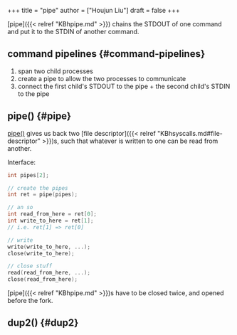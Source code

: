 +++
title = "pipe"
author = ["Houjun Liu"]
draft = false
+++

[pipe]({{< relref "KBhpipe.md" >}}) chains the STDOUT of one command and put it to the STDIN of another command.


## command pipelines {#command-pipelines}

1.  span two child processes
2.  create a pipe to allow the two processes to communicate
3.  connect the first child's STDOUT to the pipe + the second child's STDIN to the pipe


## pipe() {#pipe}

[pipe()](#pipe) gives us back two [file descriptor]({{< relref "KBhsyscalls.md#file-descriptor" >}})s, such that whatever is written to one can be read from another.

Interface:

```C++
int pipes[2];

// create the pipes
int ret = pipe(pipes);

// an so
int read_from_here = ret[0];
int write_to_here = ret[1];
// i.e. ret[1] => ret[0]

// write
write(write_to_here, ...);
close(write_to_here);

// close stuff
read(read_from_here, ...);
close(read_from_here);
```

[pipe]({{< relref "KBhpipe.md" >}})s have to be closed twice, and opened before the fork.


## dup2() {#dup2}
